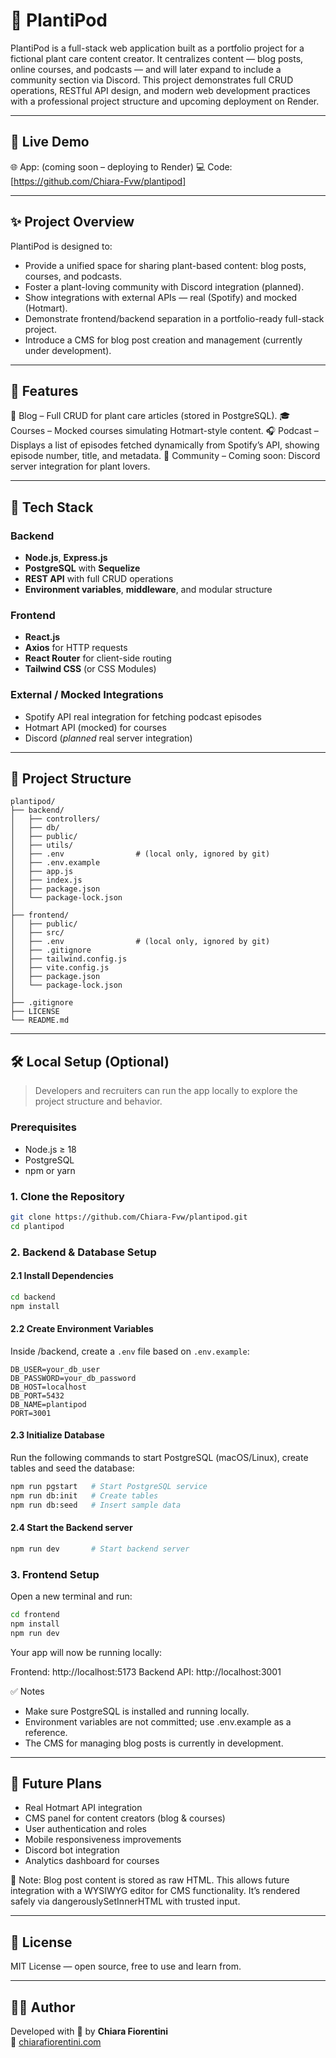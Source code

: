 # 🌿 PlantiPod

PlantiPod is a full-stack web application built as a portfolio project for a fictional plant care content creator.
It centralizes content — blog posts, online courses, and podcasts — and will later expand to include a community section via Discord.
This project demonstrates full CRUD operations, RESTful API design, and modern web development practices with a professional project structure and upcoming deployment on Render.

---

## 🚀 Live Demo

🌐 App:   (coming soon – deploying to Render)
💻 Code:  [https://github.com/Chiara-Fvw/plantipod]

---

## ✨ Project Overview

PlantiPod is designed to:
- Provide a unified space for sharing plant-based content: blog posts, courses, and podcasts.
- Foster a plant-loving community with Discord integration (planned).
- Show integrations with external APIs — real (Spotify) and mocked (Hotmart).
- Demonstrate frontend/backend separation in a portfolio-ready full-stack project.
- Introduce a CMS for blog post creation and management (currently under development).

---

## 🧩 Features
📝 Blog – Full CRUD for plant care articles (stored in PostgreSQL).
🎓 Courses – Mocked courses simulating Hotmart-style content.
🎧 Podcast – Displays a list of episodes fetched dynamically from Spotify’s API, showing episode number, title, and metadata.
💬 Community – Coming soon: Discord server integration for plant lovers.

---

## 🔧 Tech Stack

### Backend
- **Node.js**, **Express.js**
- **PostgreSQL** with **Sequelize**
- **REST API** with full CRUD operations
- **Environment variables**, **middleware**, and modular structure

### Frontend
- **React.js**
- **Axios** for HTTP requests
- **React Router** for client-side routing
- **Tailwind CSS** (or CSS Modules)

### External / Mocked Integrations

- Spotify API real integration for fetching podcast episodes
- Hotmart API (mocked) for courses
- Discord (*planned* real server integration)

---

## 📁 Project Structure

```
plantipod/
├── backend/
│   ├── controllers/
│   ├── db/
│   ├── public/
│   ├── utils/
│   ├── .env                # (local only, ignored by git)
│   ├── .env.example
│   ├── app.js
│   ├── index.js
│   ├── package.json
│   └── package-lock.json
│
├── frontend/
│   ├── public/
│   ├── src/
│   ├── .env                # (local only, ignored by git)
│   ├── .gitignore
│   ├── tailwind.config.js
│   ├── vite.config.js
│   ├── package.json
│   └── package-lock.json
│
├── .gitignore
├── LICENSE
└── README.md

```

---

## 🛠️ Local Setup (Optional)

> Developers and recruiters can run the app locally to explore the project structure and behavior.

### Prerequisites

- Node.js ≥ 18  
- PostgreSQL  
- npm or yarn  

### 1. Clone the Repository

```bash
git clone https://github.com/Chiara-Fvw/plantipod.git
cd plantipod
```

### 2. Backend & Database Setup

#### 2.1 Install Dependencies
```bash
cd backend
npm install
```

#### 2.2 Create Environment Variables
Inside /backend, create a `.env` file based on `.env.example`:

```env
DB_USER=your_db_user
DB_PASSWORD=your_db_password
DB_HOST=localhost
DB_PORT=5432
DB_NAME=plantipod
PORT=3001
```

#### 2.3 Initialize Database
Run the following commands to start PostgreSQL (macOS/Linux), create tables and seed the database:
```bash
npm run pgstart   # Start PostgreSQL service
npm run db:init   # Create tables
npm run db:seed   # Insert sample data
```
#### 2.4 Start the Backend server

```bash
npm run dev       # Start backend server
```

### 3. Frontend Setup
Open a new terminal and run:

```bash
cd frontend
npm install
npm run dev
```

Your app will now be running locally:

Frontend: http://localhost:5173
Backend API: http://localhost:3001

✅ Notes
- Make sure PostgreSQL is installed and running locally.
- Environment variables are not committed; use .env.example as a reference.
- The CMS for managing blog posts is currently in development.

---

## 🌱 Future Plans

- Real Hotmart API integration
- CMS panel for content creators (blog & courses)
- User authentication and roles
- Mobile responsiveness improvements
- Discord bot integration
- Analytics dashboard for courses

📝 Note: Blog post content is stored as raw HTML. This allows future integration with a WYSIWYG editor for CMS functionality. It’s rendered safely via dangerouslySetInnerHTML with trusted input.

---

## 📄 License

MIT License — open source, free to use and learn from.

---

## 👩‍💻 Author

Developed with 🌿 by **Chiara Fiorentini**  
🔗 [chiarafiorentini.com](https://chiarafiorentini.com)